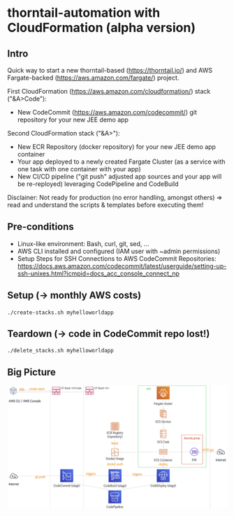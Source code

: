# thorntail-automation with CloudFormation (alpha version)

## Intro

Quick way to start a new thorntail-based (https://thorntail.io/) and AWS Fargate-backed (https://aws.amazon.com/fargate/) project.

First CloudFormation (https://aws.amazon.com/cloudformation/) stack ("&amp;A>Code"):
- New CodeCommit (https://aws.amazon.com/codecommit/) git repository for your new JEE demo app

Second CloudFormation stack  ("&amp;A>"):
- New ECR Repository (docker repository) for your new JEE demo app container
- Your app deployed to a newly created Fargate Cluster (as a service with one task with one container with your app)
- New CI/CD pipeline ("git push" adjusted app sources and your app will be re-reployed) leveraging CodePipeline and CodeBuild

Disclainer: Not ready for production (no error handling, amongst others) => read and understand the scripts & templates before executing them!

## Pre-conditions

- Linux-like environment: Bash, curl, git, sed, ...
- AWS CLI installed and configured (IAM user with ~admin permissions)
- Setup Steps for SSH Connections to AWS CodeCommit Repositories: https://docs.aws.amazon.com/codecommit/latest/userguide/setting-up-ssh-unixes.html?icmpid=docs_acc_console_connect_np

## Setup (-> monthly AWS costs)

    ./create-stacks.sh myhelloworldapp

## Teardown (-> code in CodeCommit repo lost!)

    ./delete_stacks.sh myhelloworldapp

## Big Picture

![overview](./overview.png)
